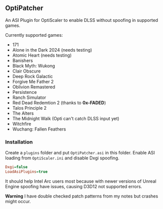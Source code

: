 ## OptiPatcher
An ASI Plugin for OptiScaler to enable DLSS without spoofing in supported games. 

Currently supported games:
* 171
* Alone in the Dark 2024 (needs testing)
* Atomic Heart (needs testing)
* Banishers
* Black Myth: Wukong
* Clair Obscure
* Deep Rock Galactic
* Forgive Me Father 2
* Oblivion Remastered
* Persistence
* Ranch Simulator
* Red Dead Redemtion 2 (thanks to **0x-FADED**)
* Talos Principle 2
* The Alters 
* The Midnight Walk (Opti can't catch DLSS input yet)
* Witchfire
* Wuchang: Fallen Feathers
  
### Installation
Create a `plugins` folder and put `OptiPatcher.asi` in this folder. 
Enable ASI loading from `OptiScaler.ini` and disable Dxgi spoofing.
```ini
Dxgi=false
LoadAsiPlugins=true
```

It should help Intel Arc users most because with newer versions of Unreal Engine spoofing have issues, causing D3D12 not supported errors.

**Warning** I have double checked patch patterns from my notes but crashes might occur.
